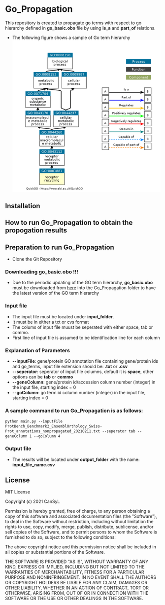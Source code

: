 # Go_Propagation
 This repository is created to propagate go terms with respect to go hierarchy defined in **go_basic.obo** file by using **is_a** and **part_of** relations.
* The following figure shows a sample of Go term hierarchy
![alt text](https://github.com/gozsari/Go_Propagation/blob/main/images/sample_go.PNG)

## Installation

## How to run Go_Propagation to obtain the propogation results 

## Preparation to run Go_Propagation

* Clone the Git Repository

### Downloading go_basic.obo !!!
* Due to the periodic updating of the GO term hierarchy, **go_basic.obo** must be downloaded from [here](http://current.geneontology.org/ontology/go-basic.obo) into the Go_Propagation folder to have the latest version of the GO term hierarchy

### Input file 
* The input file must be located under **input_folder**.
* It must be in either a txt or cvs format
* The colums of input file muust be seperated with either space, tab or commo.
* First line of input file is assumed to be identification line for each column

### Explanation of Parameters
* **--inputFile**: gene/protein GO annotation file containing gene/protein ids and go_terms, input file extension should be: **.txt** or **.csv**
* **--seperator**: seperator of input file columns, default it is **space**, other options can be **tab** or **commo**
* **--geneColumn**: gene/protein id/accession column number (integer) in the input file, starting index = 0
* **--goColumn**: go term id column number (integer) in the input file, starting index = 0

### A sample command to run Go_Propagation is as follows:
```
python main.py --inputFile ProtBench_Benchmark2_EnsemblOrthology_Swiss-Prot_annotations_nonpropagated_20210211.txt --seperator tab --geneColumn 1 --goColumn 4

```

### Output file

* The results will be located under **output_folder** with the name: **input_file_name.csv**

## License

MIT License

Copyright (c) 2021 CanSyL

Permission is hereby granted, free of charge, to any person obtaining a copy
of this software and associated documentation files (the "Software"), to deal
in the Software without restriction, including without limitation the rights
to use, copy, modify, merge, publish, distribute, sublicense, and/or sell
copies of the Software, and to permit persons to whom the Software is
furnished to do so, subject to the following conditions:

The above copyright notice and this permission notice shall be included in all
copies or substantial portions of the Software.

THE SOFTWARE IS PROVIDED "AS IS", WITHOUT WARRANTY OF ANY KIND, EXPRESS OR
IMPLIED, INCLUDING BUT NOT LIMITED TO THE WARRANTIES OF MERCHANTABILITY,
FITNESS FOR A PARTICULAR PURPOSE AND NONINFRINGEMENT. IN NO EVENT SHALL THE
AUTHORS OR COPYRIGHT HOLDERS BE LIABLE FOR ANY CLAIM, DAMAGES OR OTHER
LIABILITY, WHETHER IN AN ACTION OF CONTRACT, TORT OR OTHERWISE, ARISING FROM,
OUT OF OR IN CONNECTION WITH THE SOFTWARE OR THE USE OR OTHER DEALINGS IN THE
SOFTWARE.

